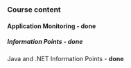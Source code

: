 ### Course content
#### Application Monitoring - **done**
##### Information Points - **done**
Java and .NET Information Points - **done**
